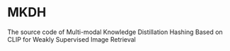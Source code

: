 # MKDH
The source code of Multi-modal Knowledge Distillation Hashing Based on CLIP for Weakly Supervised Image Retrieval
